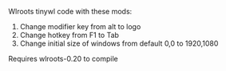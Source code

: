 Wlroots tinywl code with these mods:

1. Change modifier key from alt to logo
2. Change hotkey from F1 to Tab
3. Change initial size of windows from default 0,0 to 1920,1080

Requires wlroots-0.20 to compile
